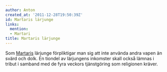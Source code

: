 ```yaml
---
author: Anton
created_at: '2011-12-28T19:50:39Z'
id: Martaris lärjunge
links:
  mention:
  - Martari
title: Martaris lärjunge
---
```


Som [Martaris] lärjunge förpliktigar man sig att inte använda andra vapen än svärd och dolk. En
tiondel av lärjungens inkomster skall också lämnas i tribut i samband med de fyra veckors
tjänstgöring som religionen kräver.

  [Martaris]: Martari
